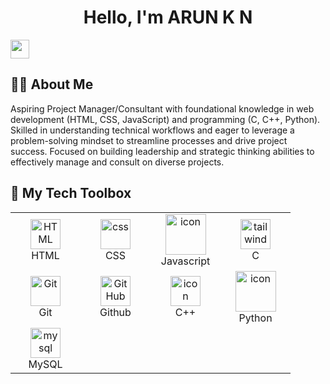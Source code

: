 ### <h1 align="center">Hello, I'm ARUN K N</h1>
<a href="https://www.linkedin.com/in/arun-k-n-02596124a/"><img align="center" height="30" src="https://img.shields.io/badge/linkedin-blue.svg?&style=for-the-badge&logo=linkedin&logoColor=white" /></a>

## 🙋‍♂️ About Me

Aspiring Project Manager/Consultant with foundational knowledge in web development (HTML, CSS, JavaScript) and programming (C, C++, Python). Skilled in understanding technical workflows and eager to leverage a problem-solving mindset to streamline processes and drive project success. Focused on building leadership and strategic thinking abilities to effectively manage and consult on diverse projects.

## 🧰 My Tech Toolbox

<table>
  <tr>
    <td align="center"  width="96">
        <img src="https://skillicons.dev/icons?i=html" width="48" height="48" alt="HTML" />
      <br>HTML
    </td>
    <td align="center" width="96">
        <img src="https://skillicons.dev/icons?i=css" width="48" height="48" alt="css" />
      <br>CSS
    </td>
    <td align="center" width="96">
        <img src="https://techstack-generator.vercel.app/js-icon.svg" alt="icon" width="65" height="65" />
      <br>Javascript
    </td>
     <td align="center" width="96">
        <img src="https://skillicons.dev/icons?i=c" width="48" height="48" alt="tailwind" />
      <br>C
    </td>
  </tr>
  <tr>
    <td align="center" width="96"> 
        <img src="https://skillicons.dev/icons?i=git" width="48" height="48" alt="Git" />
      <br>Git
    </td>
    <td align="center" width="96">
        <img src="https://techstack-generator.vercel.app/github-icon.svg" width="48" height="48" alt="GitHub" />
      <br>Github
    </td>
    <td align="center" width="96">
        <img src="https://techstack-generator.vercel.app/cpp-icon.svg" alt="icon" width="48" height="48" />
      <br>C++
    </td>
    <td align="center" width="96">
      <a href="#macropower-tech">
        <img src="https://techstack-generator.vercel.app/python-icon.svg" alt="icon" width="65" height="65" />
      </a>
      <br>Python</td>
    
  </tr>
 <tr>
    <td align="center" width="96">
        <img src="https://techstack-generator.vercel.app/mysql-icon.svg" width="48" height="48" alt="mysql" />
        <br>MySQL</td>
 </tr>
</table>

